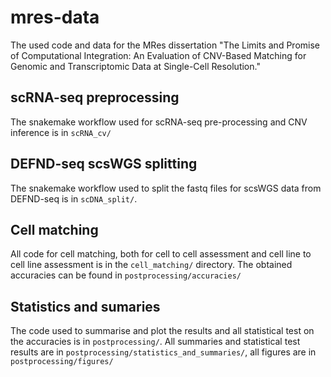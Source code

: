# mres-data
The used code and data for the MRes dissertation "The Limits and Promise of Computational Integration: An Evaluation of CNV-Based Matching for Genomic and Transcriptomic Data at Single-Cell Resolution."
## scRNA-seq preprocessing
The snakemake workflow used for scRNA-seq pre-processing and CNV inference is in `scRNA_cv/`
## DEFND-seq scsWGS splitting
The snakemake workflow used to split the fastq files for scsWGS data from DEFND-seq is in `scDNA_split/`.
## Cell matching
All code for cell matching, both for cell to cell assessment and cell line to cell line assessment is in the `cell_matching/` directory. The obtained accuracies can be found in `postprocessing/accuracies/`
## Statistics and sumaries
The code used to summarise and plot the results and all statistical test on the accuracies is in `postprocessing/`. All summaries and statistical test results are in `postprocessing/statistics_and_summaries/`, all figures are in `postprocessing/figures/`
